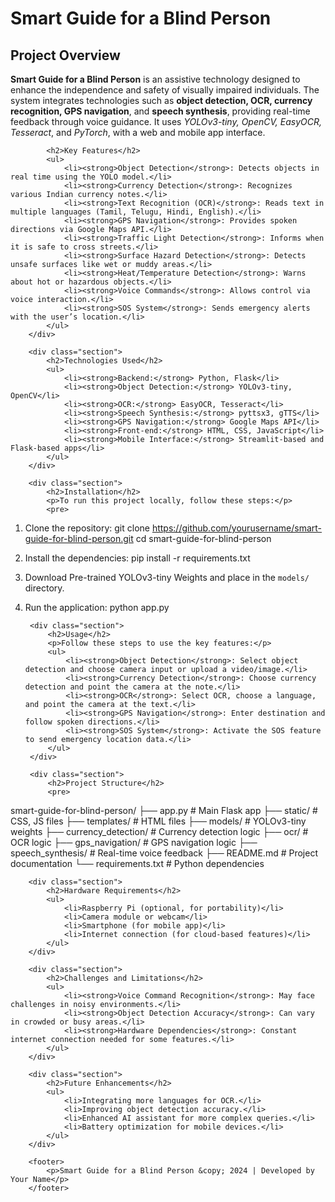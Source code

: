  <h1>Smart Guide for a Blind Person</h1>
        
       
   <h2>Project Overview</h2>
            <p>
                <strong>Smart Guide for a Blind Person</strong> is an assistive technology designed to enhance the independence and safety of visually impaired individuals. The system integrates technologies such as <strong>object detection, OCR, currency recognition, GPS navigation</strong>, and <strong>speech synthesis</strong>, providing real-time feedback through voice guidance. It uses <em>YOLOv3-tiny, OpenCV, EasyOCR, Tesseract</em>, and <em>PyTorch</em>, with a web and mobile app interface.
            </p>
        </div>

       
            <h2>Key Features</h2>
            <ul>
                <li><strong>Object Detection</strong>: Detects objects in real time using the YOLO model.</li>
                <li><strong>Currency Detection</strong>: Recognizes various Indian currency notes.</li>
                <li><strong>Text Recognition (OCR)</strong>: Reads text in multiple languages (Tamil, Telugu, Hindi, English).</li>
                <li><strong>GPS Navigation</strong>: Provides spoken directions via Google Maps API.</li>
                <li><strong>Traffic Light Detection</strong>: Informs when it is safe to cross streets.</li>
                <li><strong>Surface Hazard Detection</strong>: Detects unsafe surfaces like wet or muddy areas.</li>
                <li><strong>Heat/Temperature Detection</strong>: Warns about hot or hazardous objects.</li>
                <li><strong>Voice Commands</strong>: Allows control via voice interaction.</li>
                <li><strong>SOS System</strong>: Sends emergency alerts with the user’s location.</li>
            </ul>
        </div>

        <div class="section">
            <h2>Technologies Used</h2>
            <ul>
                <li><strong>Backend:</strong> Python, Flask</li>
                <li><strong>Object Detection:</strong> YOLOv3-tiny, OpenCV</li>
                <li><strong>OCR:</strong> EasyOCR, Tesseract</li>
                <li><strong>Speech Synthesis:</strong> pyttsx3, gTTS</li>
                <li><strong>GPS Navigation:</strong> Google Maps API</li>
                <li><strong>Front-end:</strong> HTML, CSS, JavaScript</li>
                <li><strong>Mobile Interface:</strong> Streamlit-based and Flask-based apps</li>
            </ul>
        </div>

        <div class="section">
            <h2>Installation</h2>
            <p>To run this project locally, follow these steps:</p>
            <pre>
1. Clone the repository:
   git clone https://github.com/yourusername/smart-guide-for-blind-person.git
   cd smart-guide-for-blind-person

2. Install the dependencies:
   pip install -r requirements.txt

3. Download Pre-trained YOLOv3-tiny Weights and place in the `models/` directory.

4. Run the application:
   python app.py
            </pre>
        </div>

        <div class="section">
            <h2>Usage</h2>
            <p>Follow these steps to use the key features:</p>
            <ul>
                <li><strong>Object Detection</strong>: Select object detection and choose camera input or upload a video/image.</li>
                <li><strong>Currency Detection</strong>: Choose currency detection and point the camera at the note.</li>
                <li><strong>OCR</strong>: Select OCR, choose a language, and point the camera at the text.</li>
                <li><strong>GPS Navigation</strong>: Enter destination and follow spoken directions.</li>
                <li><strong>SOS System</strong>: Activate the SOS feature to send emergency location data.</li>
            </ul>
        </div>

        <div class="section">
            <h2>Project Structure</h2>
            <pre>
smart-guide-for-blind-person/
├── app.py                     # Main Flask app
├── static/                    # CSS, JS files
├── templates/                 # HTML files
├── models/                    # YOLOv3-tiny weights
├── currency_detection/        # Currency detection logic
├── ocr/                       # OCR logic
├── gps_navigation/            # GPS navigation logic
├── speech_synthesis/          # Real-time voice feedback
├── README.md                  # Project documentation
└── requirements.txt           # Python dependencies
            </pre>
        </div>

        <div class="section">
            <h2>Hardware Requirements</h2>
            <ul>
                <li>Raspberry Pi (optional, for portability)</li>
                <li>Camera module or webcam</li>
                <li>Smartphone (for mobile app)</li>
                <li>Internet connection (for cloud-based features)</li>
            </ul>
        </div>

        <div class="section">
            <h2>Challenges and Limitations</h2>
            <ul>
                <li><strong>Voice Command Recognition</strong>: May face challenges in noisy environments.</li>
                <li><strong>Object Detection Accuracy</strong>: Can vary in crowded or busy areas.</li>
                <li><strong>Hardware Dependencies</strong>: Constant internet connection needed for some features.</li>
            </ul>
        </div>

        <div class="section">
            <h2>Future Enhancements</h2>
            <ul>
                <li>Integrating more languages for OCR.</li>
                <li>Improving object detection accuracy.</li>
                <li>Enhanced AI assistant for more complex queries.</li>
                <li>Battery optimization for mobile devices.</li>
            </ul>
        </div>

        <footer>
            <p>Smart Guide for a Blind Person &copy; 2024 | Developed by Your Name</p>
        </footer>


